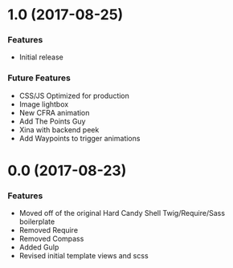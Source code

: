 <a name="1.0"></a>
# 1.0 (2017-08-25)

### Features

* Initial release

### Future Features

* CSS/JS Optimized for production
* Image lightbox
* New CFRA animation
* Add The Points Guy
* Xina with backend peek
* Add Waypoints to trigger animations

<a name="0.0"></a>
# 0.0 (2017-08-23)

### Features

* Moved off of the original Hard Candy Shell Twig/Require/Sass boilerplate
* Removed Require
* Removed Compass
* Added Gulp
* Revised initial template views and scss
